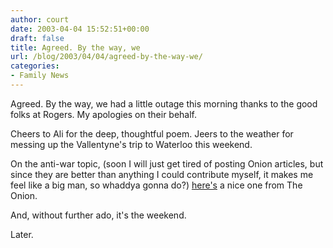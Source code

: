 ```yaml
---
author: court
date: 2003-04-04 15:52:51+00:00
draft: false
title: Agreed. By the way, we
url: /blog/2003/04/04/agreed-by-the-way-we/
categories:
- Family News
---
```


Agreed.  By the way, we had a little outage this morning thanks to the good folks at Rogers.  My apologies on their behalf.

Cheers to Ali for the deep, thoughtful poem.  Jeers to the weather for messing up the Vallentyne's trip to Waterloo this weekend.

On the anti-war topic, (soon I will just get tired of posting Onion articles, but since they are better than anything I could contribute myself, it makes me feel like a big man, so whaddya gonna do?) [here's](http://www.theonion.com/onion3912/i_should_not_be.html) a nice one from The Onion.

And, without further ado, it's the weekend.

Later.
